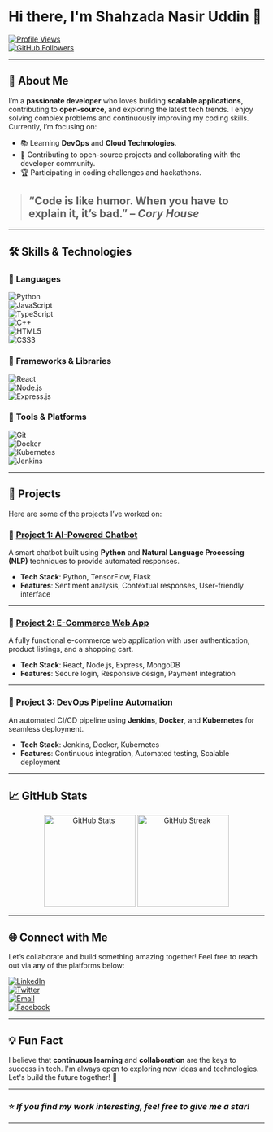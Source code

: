 

# Hi there, I'm **Shahzada Nasir Uddin** 👋

[![Profile Views](https://komarev.com/ghpvc/?username=shahzadanasiruddin&label=Profile%20views&color=blue&style=flat-square)](https://github.com/shahzadanasiruddin)  
[![GitHub Followers](https://img.shields.io/github/followers/shahzadanasiruddin?label=Followers&style=social)](https://github.com/shahzadanasiruddin)


---

## 🚀 About Me

I’m a **passionate developer** who loves building **scalable applications**, contributing to **open-source**, and exploring the latest tech trends. I enjoy solving complex problems and continuously improving my coding skills. Currently, I’m focusing on:

- 📚 Learning **DevOps** and **Cloud Technologies**.  
- 💼 Contributing to open-source projects and collaborating with the developer community.  
- 🏆 Participating in coding challenges and hackathons.  

>## “Code is like humor. When you have to explain it, it’s bad.” – _Cory House_

---

## 🛠️ Skills & Technologies

### 🔹 **Languages**  
![Python](https://img.shields.io/badge/Python-3776AB?style=for-the-badge&logo=python&logoColor=white)  
![JavaScript](https://img.shields.io/badge/JavaScript-F7DF1E?style=for-the-badge&logo=javascript&logoColor=black)  
![TypeScript](https://img.shields.io/badge/TypeScript-007ACC?style=for-the-badge&logo=typescript&logoColor=white)  
![C++](https://img.shields.io/badge/C++-00599C?style=for-the-badge&logo=c%2B%2B&logoColor=white)  
![HTML5](https://img.shields.io/badge/HTML5-E34F26?style=for-the-badge&logo=html5&logoColor=white)  
![CSS3](https://img.shields.io/badge/CSS3-1572B6?style=for-the-badge&logo=css3&logoColor=white)  

### 🔹 **Frameworks & Libraries**  
![React](https://img.shields.io/badge/React-61DAFB?style=for-the-badge&logo=react&logoColor=black)  
![Node.js](https://img.shields.io/badge/Node.js-339933?style=for-the-badge&logo=nodedotjs&logoColor=white)  
![Express.js](https://img.shields.io/badge/Express.js-000000?style=for-the-badge&logo=express&logoColor=white)

### 🔹 **Tools & Platforms**  
![Git](https://img.shields.io/badge/Git-F05032?style=for-the-badge&logo=git&logoColor=white)  
![Docker](https://img.shields.io/badge/Docker-2496ED?style=for-the-badge&logo=docker&logoColor=white)  
![Kubernetes](https://img.shields.io/badge/Kubernetes-326CE5?style=for-the-badge&logo=kubernetes&logoColor=white)  
![Jenkins](https://img.shields.io/badge/Jenkins-D24939?style=for-the-badge&logo=jenkins&logoColor=white)

---

## 🌟 Projects

Here are some of the projects I’ve worked on:

### 🔗 [**Project 1: AI-Powered Chatbot**](https://github.com/shahzadanasiruddin/project1)  
A smart chatbot built using **Python** and **Natural Language Processing (NLP)** techniques to provide automated responses.

- **Tech Stack**: Python, TensorFlow, Flask  
- **Features**: Sentiment analysis, Contextual responses, User-friendly interface  

---

### 🔗 [**Project 2: E-Commerce Web App**](https://github.com/shahzadanasiruddin/project2)  
A fully functional e-commerce web application with user authentication, product listings, and a shopping cart.

- **Tech Stack**: React, Node.js, Express, MongoDB  
- **Features**: Secure login, Responsive design, Payment integration  

---

### 🔗 [**Project 3: DevOps Pipeline Automation**](https://github.com/shahzadanasiruddin/project3)  
An automated CI/CD pipeline using **Jenkins**, **Docker**, and **Kubernetes** for seamless deployment.

- **Tech Stack**: Jenkins, Docker, Kubernetes  
- **Features**: Continuous integration, Automated testing, Scalable deployment  

---

## 📈 GitHub Stats

<div align="center">
  <img height="180em" src="https://github-readme-stats.vercel.app/api?username=shahzadanasiruddin&show_icons=true&hide_border=true&count_private=true&theme=radical" alt="GitHub Stats" />
  <img height="180em" src="https://github-readme-streak-stats.herokuapp.com/?user=shahzadanasiruddin&hide_border=true&theme=radical" alt="GitHub Streak" />
</div>

---

## 🌐 Connect with Me

Let’s collaborate and build something amazing together! Feel free to reach out via any of the platforms below:

[![LinkedIn](https://img.shields.io/badge/LinkedIn-0077B5?style=for-the-badge&logo=linkedin&logoColor=white)](https://linkedin.com/in/shahzadanasiruddin)  
[![Twitter](https://img.shields.io/badge/Twitter-1DA1F2?style=for-the-badge&logo=twitter&logoColor=white)](https://twitter.com/shahzadanasiruddin)  
[![Email](https://img.shields.io/badge/Email-EA4335?style=for-the-badge&logo=gmail&logoColor=white)](mailto:shahzadanasiruddin@example.com)  
[![Facebook](https://img.shields.io/badge/Facebook-1877F2?style=for-the-badge&logo=facebook&logoColor=white)](https://www.facebook.com/shahzada.nasir.uddin)

---

## 💡 Fun Fact

I believe that **continuous learning** and **collaboration** are the keys to success in tech. I'm always open to exploring new ideas and technologies. Let's build the future together! 🚀

---

### ⭐️ _If you find my work interesting, feel free to give me a star!_

---

